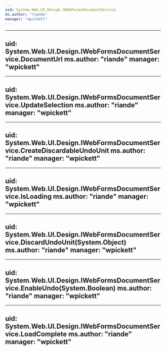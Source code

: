 ```yaml
---
uid: System.Web.UI.Design.IWebFormsDocumentService
ms.author: "riande"
manager: "wpickett"
---
```


---
uid: System.Web.UI.Design.IWebFormsDocumentService.DocumentUrl
ms.author: "riande"
manager: "wpickett"
---

---
uid: System.Web.UI.Design.IWebFormsDocumentService.UpdateSelection
ms.author: "riande"
manager: "wpickett"
---

---
uid: System.Web.UI.Design.IWebFormsDocumentService.CreateDiscardableUndoUnit
ms.author: "riande"
manager: "wpickett"
---

---
uid: System.Web.UI.Design.IWebFormsDocumentService.IsLoading
ms.author: "riande"
manager: "wpickett"
---

---
uid: System.Web.UI.Design.IWebFormsDocumentService.DiscardUndoUnit(System.Object)
ms.author: "riande"
manager: "wpickett"
---

---
uid: System.Web.UI.Design.IWebFormsDocumentService.EnableUndo(System.Boolean)
ms.author: "riande"
manager: "wpickett"
---

---
uid: System.Web.UI.Design.IWebFormsDocumentService.LoadComplete
ms.author: "riande"
manager: "wpickett"
---
